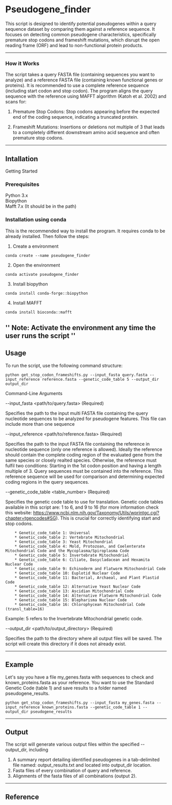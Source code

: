 # Pseudogene_finder

This script is designed to identify potential pseudogenes within a query sequence dataset by comparing them against a reference sequence. It focuses on detecting common pseudogene characteristics, specifically premature stop codons and frameshift mutations, which disrupt the open reading frame (ORF) and lead to non-functional protein products.

---

### How it Works

The script takes a query FASTA file (containing sequences you want to analyze) and a reference FASTA file (containing known functional genes or proteins). It is recommended to use a complete reference sequence (including start codon and stop codon). The program aligns the query sequence with the reference using MAFFT algorithm (Katoh et al. 2002) and scans for:

1. Premature Stop Codons: Stop codons appearing before the expected end of the coding sequence, indicating a truncated protein.

2. Frameshift Mutations: Insertions or deletions not multiple of 3 that leads to a completely different downstream amino acid sequence and often premature stop codons.

---

## Intallation

Getting Started
### Prerequisites

Python 3.x   
Biopython   
Mafft 7.x (It should be in the path)   

### Installation using conda

This is the recommended way to install the program. It requires conda to be already installed. Then follow the steps:

1. Create a environment
```
conda create --name pseudogene_finder
```
2. Open the environment
```
conda activate pseudogene_finder
```
3. Install biopython 
```
conda install conda-forge::biopython
```
4. Install MAFFT
```
conda install bioconda::mafft
```
''
Note: Activate the environment any time the user runs the script
''
---

## Usage
To run the script, use the following command structure:

```
python get_stop_codon_frameshifts.py --input_fasta query.fasta --input_reference reference.fasta --genetic_code_table 5 --output_dir output_dir
```

Command-Line Arguments

--input_fasta <path/to/query.fasta> (Required)

Specifies the path to the input multi FASTA file containing the query nucleotide sequences to be analyzed for pseudogene features. This file can include more than one sequence

--input_reference <path/to/reference.fasta> (Required)

Specifies the path to the input FASTA file containing the reference in nucleotide sequence (only one reference is allowed). Ideally the reference should contain the complete coding region of the evaluated gene from the same species or closely realted species. Otherwise, the reference must fulfil two conditions: Starting in the 1st codon position and having a length multiple of 3. Query sequences must be contained into the reference. This reference sequence will be used for comparison and determining expected coding regions in the query sequences.

--genetic_code_table <table_number> (Required)

Specifies the genetic code table to use for translation. Genetic code tables available in this script are: 1 to 6, and 9 to 16 (for more information check this website: https://www.ncbi.nlm.nih.gov/Taxonomy/Utils/wprintgc.cgi?chapter=tgencodes#SG). This is crucial for correctly identifying start and stop codons.

		* Genetic_code_table 1: Universal	
		* Genetic_code_table 2: Vertebrate Mitochondrial	
		* Genetic_code_table 3: Yeast Mitochondrial	
		* Genetic_code_table 4: Mold, Protozoan, and Coelenterate Mitochondrial Code and the Mycoplasma/Spiroplasma Code	
		* Genetic_code_table 5: Invertebrate Mitochondrial 
		* Genetic_code_table 6: Ciliate, Dasycladacean and Hexamita Nuclear Code
		* Genetic_code_table 9: Echinoderm and Flatworm Mitochondrial Code 
		* Genetic_code_table 10: Euplotid Nuclear Code
		* Genetic_code_table 11: Bacterial, Archaeal, and Plant Plastid Code 
		* Genetic_code_table 12: Alternative Yeast Nuclear Code
		* Genetic_code_table 13: Ascidian Mitochondrial Code
		* Genetic_code_table 14: Alternative Flatworm Mitochondrial Code
		* Genetic_code_table 15: Blepharisma Nuclear Code 
		* Genetic_code_table 16: Chlorophycean Mitochondrial Code (transl_table=16)

Example: 5 refers to the Invertebrate Mitochondrial genetic code.

--output_dir <path/to/output_directory> (Required)

Specifies the path to the directory where all output files will be saved. The script will create this directory if it does not already exist.

---

## Example
Let's say you have a file my_genes.fasta with sequences to check and known_proteins.fasta as your reference. You want to use the Standard Genetic Code (table 1) and save results to a folder named pseudogene_results.

```
python get_stop_codon_frameshifts.py --input_fasta my_genes.fasta --input_reference known_proteins.fasta --genetic_code_table 1 --output_dir pseudogene_results
```

---

## Output
The script will generate various output files within the specified --output_dir, including

1. A summary report detailing identified pseudogenes in a tab-delimited file named: output_results.txt and located into output_dir location.   
2. Fasta files of every combination of query and reference.
3. Alignments of the fasta files of all combinations (output 2).

---

## Reference
